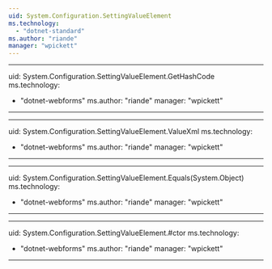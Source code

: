```yaml
---
uid: System.Configuration.SettingValueElement
ms.technology: 
  - "dotnet-standard"
ms.author: "riande"
manager: "wpickett"
---
```


---
uid: System.Configuration.SettingValueElement.GetHashCode
ms.technology: 
  - "dotnet-webforms"
ms.author: "riande"
manager: "wpickett"
---

---
uid: System.Configuration.SettingValueElement.ValueXml
ms.technology: 
  - "dotnet-webforms"
ms.author: "riande"
manager: "wpickett"
---

---
uid: System.Configuration.SettingValueElement.Equals(System.Object)
ms.technology: 
  - "dotnet-webforms"
ms.author: "riande"
manager: "wpickett"
---

---
uid: System.Configuration.SettingValueElement.#ctor
ms.technology: 
  - "dotnet-webforms"
ms.author: "riande"
manager: "wpickett"
---
